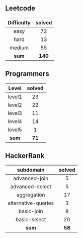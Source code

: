 ## Leetcode
|    Difficulty    | solved |
| :-------------: | :----: |
|easy|72|
|hard|13|
|medium|55|
| **sum** | **140**|

## Programmers
|    Level    | solved |
| :-------------: | :----: |
|level1|23|
|level2|22|
|level3|11|
|level4|14|
|level5|1|
| **sum** | **71**|

## HackerRank
|    subdomain    | solved |
| :-------------: | :----: |
|advanced-join|5|
|advanced-select|5|
|aggregation|17|
|alternative-queries|3|
|basic-join|8|
|basic-select|20|
| **sum** | **58**|

